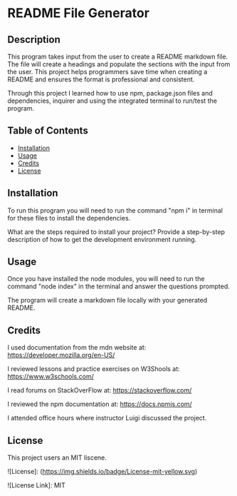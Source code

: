 # README File Generator

## Description

This program takes input from the user to create a README markdown file. The file will create a headings and populate the sections with the input from the user. This project helps programmers save time when creating a README and ensures the format is professional and consistent.

Through this project I learned how to use npm, package.json files and dependencies, inquirer and using the integrated terminal to run/test the program.

## Table of Contents

- [Installation](#installation)
- [Usage](#usage)
- [Credits](#credits)
- [License](#license)

## Installation

To run this program you will need to run the command "npm i" in terminal for these files to install the dependencies.



What are the steps required to install your project? Provide a step-by-step description of how to get the development environment running.

## Usage
Once you have installed the node modules, you will need to run the command "node index" in the terminal and answer the questions prompted.

The program will create a markdown file locally with your generated README.

## Credits

I used documentation from the mdn website at: https://developer.mozilla.org/en-US/

I reviewed lessons and practice exercises on W3Shools at: https://www.w3schools.com/

I read forums on StackOverFlow at: https://stackoverflow.com/

I reviewed the npm documentation at: https://docs.npmjs.com/ 

I attended office hours where instructor Luigi discussed the project.

## License

This project users an MIT liscene.

![License]: (https://img.shields.io/badge/License-mit-yellow.svg)

![License Link]: MIT